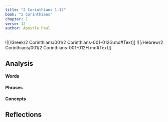 ```yaml
---
title: "2 Corinthians 1:12"
book: "2 Corinthians"
chapter: 1
verse: 12
author: Apostle Paul
---
```

![[/Greek/2 Corinthians/001/2 Corinthians-001-012G.md#Text]]
![[/Hebrew/2 Corinthians/001/2 Corinthians-001-012H.md#Text]]

## Analysis

#### Words

#### Phrases

#### Concepts

## Reflections
